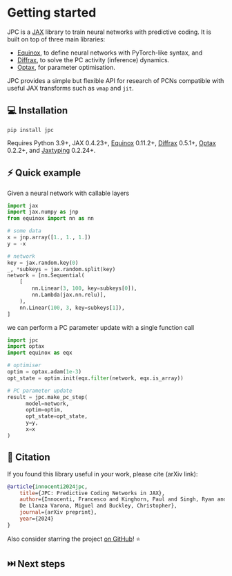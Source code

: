 # Getting started

JPC is a [JAX](https://github.com/google/jax) library to train neural networks 
with predictive coding. It is built on top of three main libraries:

* [Equinox](https://github.com/patrick-kidger/equinox), to define neural 
networks with PyTorch-like syntax, and
* [Diffrax](https://github.com/patrick-kidger/diffrax), to solve the PC 
activity (inference) dynamics.
* [Optax](https://github.com/google-deepmind/optax), for parameter optimisation.

JPC provides a simple but flexible API for research of PCNs compatible with
useful JAX transforms such as `vmap` and `jit`.

## 💻 Installation

```
pip install jpc
```

Requires Python 3.9+, JAX 0.4.23+, [Equinox](https://github.com/patrick-kidger/equinox) 
0.11.2+, [Diffrax](https://github.com/patrick-kidger/diffrax) 0.5.1+, 
[Optax](https://github.com/google-deepmind/optax) 0.2.2+, and 
[Jaxtyping](https://github.com/patrick-kidger/jaxtyping) 0.2.24+.

## ⚡️ Quick example

Given a neural network with callable layers
```py
import jax
import jax.numpy as jnp
from equinox import nn as nn

# some data
x = jnp.array([1., 1., 1.])
y = -x

# network
key = jax.random.key(0)
_, *subkeys = jax.random.split(key)
network = [nn.Sequential(
    [
        nn.Linear(3, 100, key=subkeys[0]), 
        nn.Lambda(jax.nn.relu)],
    ),
    nn.Linear(100, 3, key=subkeys[1]),
]
```
we can perform a PC parameter update with a single function call
```py
import jpc
import optax
import equinox as eqx

# optimiser
optim = optax.adam(1e-3)
opt_state = optim.init(eqx.filter(network, eqx.is_array))

# PC parameter update
result = jpc.make_pc_step(
      model=network,
      optim=optim,
      opt_state=opt_state,
      y=y,
      x=x
)

```

## 📄 Citation

If you found this library useful in your work, please cite (arXiv link):

```bibtex
@article{innocenti2024jpc,
    title={JPC: Predictive Coding Networks in JAX},
    author={Innocenti, Francesco and Kinghorn, Paul and Singh, Ryan and 
    De Llanza Varona, Miguel and Buckley, Christopher},
    journal={arXiv preprint},
    year={2024}
}
```
Also consider starring the project [on GitHub](https://github.com/thebuckleylab/jpc)! ⭐️ 

## ⏭️ Next steps

